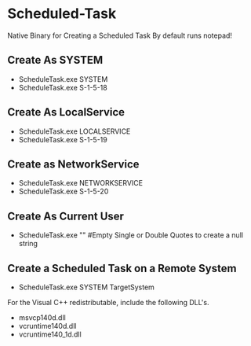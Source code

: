 # Scheduled-Task
Native Binary for Creating a Scheduled Task
By default runs notepad!

## Create As SYSTEM
* ScheduleTask.exe SYSTEM
* ScheduleTask.exe S-1-5-18

## Create As LocalService
* ScheduleTask.exe LOCALSERVICE
* ScheduleTask.exe S-1-5-19

## Create as NetworkService
* ScheduleTask.exe NETWORKSERVICE
* ScheduleTask.exe S-1-5-20

## Create As Current User
* ScheduleTask.exe "" #Empty Single or Double Quotes to create a null string

## Create a Scheduled Task on a Remote System
* ScheduleTask.exe SYSTEM TargetSystem

For the Visual C++ redistributable, include the following DLL's.
* msvcp140d.dll
* vcruntime140d.dll
* vcruntime140_1d.dll
